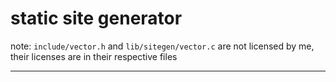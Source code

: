 # static site generator
note: `include/vector.h` and `lib/sitegen/vector.c` are not licensed by me, their licenses are in their respective files

---
